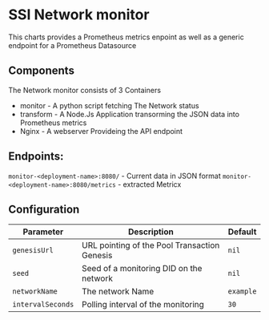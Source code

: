 # SSI Network monitor

This charts provides a Prometheus metrics enpoint as well as a generic endpoint for a Prometheus Datasource

## Components

The Network monitor consists of 3 Containers

- monitor - A python script fetching The Network status
- transform - A Node.Js Application transorming the JSON data into Prometheus metrics
- Nginx - A webserver Provideing the API endpoint

## Endpoints:

`monitor-<deployment-name>:8080/` - Current data in JSON format
`monitor-<deployment-name>:8080/metrics` - extracted Metricx

## Configuration

| Parameter         | Description                                  | Default   |
| ----------------- | -------------------------------------------- | --------- |
| `genesisUrl`      | URL pointing of the Pool Transaction Genesis | `nil`     |
| `seed`            | Seed of a monitoring DID on the network      | `nil`     |
| `networkName`     | The network Name                             | `example` |
| `intervalSeconds` | Polling interval of the monitoring           | `30`      |
